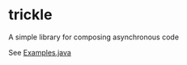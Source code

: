 trickle
=======

A simple library for composing asynchronous code


See [Examples.java](src/test/java/com/spotify/trickle/example/Examples.java)
